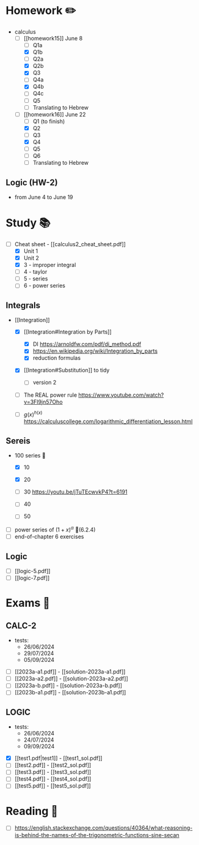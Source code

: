 
# Homework ✏️

- calculus
	- [ ] [[homework15]] June 8
		- [ ] Q1a
		- [x] Q1b
		- [ ] Q2a
		- [x] Q2b
		- [x] Q3
		- [ ] Q4a
		- [x] Q4b
		- [ ] Q4c
		- [ ] Q5
		- [ ] Translating to Hebrew 
	- [ ] [[homework16]] June 22
		- [ ] Q1 (to finish)
		- [x] Q2
		- [ ] Q3
		- [x] Q4
		- [ ] Q5
		- [ ] Q6
		- [ ] Translating to Hebrew 

## Logic (HW-2)

- from June 4 to June 19



# Study 📚

- [ ] Cheat sheet - [[calculus2_cheat_sheet.pdf]] 
	- [x] Unit 1
	- [x] Unit 2
	- [x] 3 - improper integral
	- [ ] 4 - taylor 
	- [ ] 5 - series
	- [ ] 6 - power series

## Integrals 

- [[Integration]]
	- [x] [[Integration#Integration by Parts]]
		- [x] DI https://arnoldfw.com/pdf/di_method.pdf 
		- [x] https://en.wikipedia.org/wiki/Integration_by_parts
		- [x] reduction formulas 
	- [x] [[Integration#Substitution]] to tidy 
		- [ ] version 2
	- [ ] The REAL power rule https://www.youtube.com/watch?v=3FI9jn57Oho
	- [ ] $g(x)^{h(x)}$ https://calculuscollege.com/logarithmic_differentiation_lesson.html


## Sereis 

- 100 series 💪
	- [x] 10
	- [x] 20 
	- [ ] 30 https://youtu.be/jTuTEcwvkP4?t=6191
	- [ ] 40 
	- [ ] 50


- [ ] power series of $(1+x)^{\alpha}$ 📙(6.2.4)
- [ ] end-of-chapter 6 exercises

## Logic

- [ ] [[logic-5.pdf]]
- [ ] [[logic-7.pdf]]

# Exams 💪

## CALC-2

- tests:
	- 26/06/2024
	- 29/07/2024
	- 05/09/2024

- [ ] [[2023a-a1.pdf]] - [[solution-2023a-a1.pdf]]
- [ ] [[2023a-a2.pdf]] - [[solution-2023a-a2.pdf]]
- [ ] [[2023a-b.pdf]] - [[solution-2023a-b.pdf]]
- [ ] [[2023b-a1.pdf]] - [[solution-2023b-a1.pdf]]

## LOGIC

- tests:
	- 26/06/2024
	- 24/07/2024
	- 09/09/2024


- [x] [[test1.pdf|test1]] - [[test1_sol.pdf]]
- [ ] [[test2.pdf]] - [[test2_sol.pdf]]
- [ ] [[test3.pdf]] - [[test3_sol.pdf]]
- [ ] [[test4.pdf]] - [[test4_sol.pdf]]
- [ ] [[test5.pdf]] - [[test5_sol.pdf]]

# Reading 📜

- [ ] https://english.stackexchange.com/questions/40364/what-reasoning-is-behind-the-names-of-the-trigonometric-functions-sine-secan


